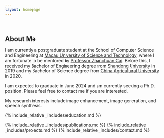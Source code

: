 ```yaml
---
layout: homepage
---
```


<h1 id="about-me"></h1>

<h2 style="margin: 60px 0px 10px;">About Me</h2>

I am currently a postgraduate student at the School of Computer Science and Engineering at [Macau University of Science and Technology](https://www.must.edu.mo/en), where I am fortunate to be mentored by [Professor Zhanchuan Cai](https://www.must.edu.mo/en/scse/staff/cai-zhan-chuan). Before this, I received my Bachelor of Engineering degree from [Shandong University](https://www.en.sdu.edu.cn/) in 2019 and my Bachelor of Science degree from [China Agricultural University](https://www.cau.edu.cn/) in 2020.

I am expected to graduate in June 2024 and am currently seeking a Ph.D. position. Please feel free to contact me if you are interested.

My research interests include image enhancement, image generation, and speech synthesis. 



{% include_relative _includes/education.md %}

{% include_relative _includes/publications.md %}
{% include_relative _includes/projects.md %}
{% include_relative _includes/contact.md %}
